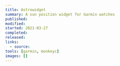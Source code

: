```yaml
---
title: Astrowidget
summary: A sun position widget for Garmin watches
published:
modified:
started: 2021-03-27
completed:
released:
links:
  - source:
tools: [garmin, monkeyc]
images: []
---
```

